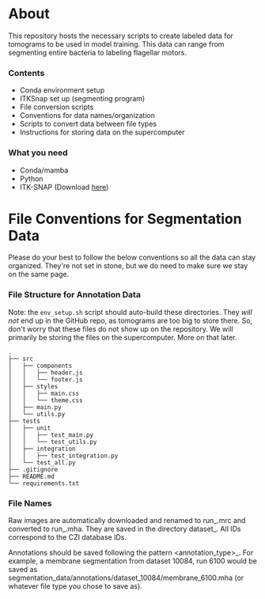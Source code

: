 # About
This repository hosts the necessary scripts to create labeled data for tomograms to be used in model training. This data can range from segmenting entire bacteria to labeling flagellar motors.
### Contents
- Conda environment setup
- ITKSnap set up (segmenting program)
- File conversion scripts
- Conventions for data names/organization
- Scripts to convert data between file types
- Instructions for storing data on the supercomputer

### What you need
- Conda/mamba
- Python
- ITK-SNAP (Download [here](http://www.itksnap.org/pmwiki/pmwiki.php?n=Downloads.SNAP3))

# File Conventions for Segmentation Data
Please do your best to follow the below conventions so all the data can stay organized. They're not set in stone, but we do need to make sure we stay on the same page.

### File Structure for Annotation Data
Note: the `env_setup.sh` script should auto-build these directories. They *will not* end up in the GitHub repo, as tomograms are too big to store there. So, don't worry that these files do not show up on the repository. We will primarily be storing the files on the supercomputer. More on that later.
```
.
├── src
│   ├── components
│   │   ├── header.js
│   │   └── footer.js
│   ├── styles
│   │   ├── main.css
│   │   └── theme.css
│   ├── main.py
│   └── utils.py
├── tests
│   ├── unit
│   │   ├── test_main.py
│   │   └── test_utils.py
│   ├── integration
│   │   ├── test_integration.py
│   └── test_all.py
├── .gitignore
├── README.md
└── requirements.txt
```
### File Names
Raw images are automatically downloaded and renamed to run_<runID>.mrc and converted to run_<runID>.mha. They are saved in the directory dataset_<datasetID>. All IDs correspond to the CZI database IDs.

Annotations should be saved following the pattern <annotation_type>_<runID>. For example, a membrane segmentation from dataset 10084, run 6100 would be saved as segmentation_data/annotations/dataset_10084/membrane_6100.mha (or whatever file type you chose to save as).